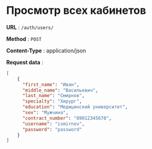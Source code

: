 #  Просмотр всех кабинетов


**URL** : `/auth/users/`

**Method** : `POST`

**Content-Type** : application/json

**Request data** :
```json
[
    {
      "first_name": "Иван",
      "middle_name": "Васильевич",
      "last_name": "Смирнов",
      "specialty": "Хирург",
      "education": "Медицинский университет",
      "sex": "Мужчина",
      "contract_number": "89012345678",
      "username": "ismirnov",
      "password": "password"
    }
]
```
